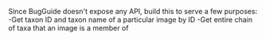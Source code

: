 Since BugGuide doesn't expose any API, build this to serve a few purposes:
-Get taxon ID and taxon name of a particular image by ID
-Get entire chain of taxa that an image is a member of
